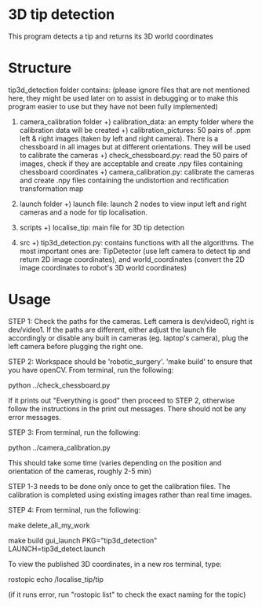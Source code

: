 # 3D tip detection

This program detects a tip and returns its 3D world coordinates

# Structure

tip3d_detection folder contains:
(please ignore files that are not mentioned here, they might be used later on to assist
in debugging or to make this program easier to use but they have not been fully implemented)

1) camera_calibration folder
    +) calibration_data: an empty folder where the calibration data will be created
    +) calibration_pictures: 50 pairs of .ppm left & right images (taken by left
    and right camera). There is a chessboard in all images but at different 
    orientations. They will be used to calibrate the cameras
    +) check_chessboard.py: read the 50 pairs of images, check if they are acceptable
    and create .npy files containing chessboard coordinates
    +) camera_calibration.py: calibrate the cameras and create .npy files containing
    the undistortion and rectification transformation map
    
2) launch folder
    +) launch file: launch 2 nodes to view input left and right cameras and a node
    for tip localisation.
    
3) scripts
    +) localise_tip: main file for 3D tip detection
    
4) src
    +) tip3d_detection.py: contains functions with all the algorithms. The most important
    ones are: TipDetector (use left camera to detect tip and return 2D image coordinates),
    and world_coordinates (convert the 2D image coordinates to robot's 3D world coordinates)
    
# Usage

STEP 1: Check the paths for the cameras. Left camera is dev/video0, right is dev/video1.
If the paths are different, either adjust the launch file accordingly or disable any built in
cameras (eg. laptop's camera), plug the left camera before plugging the right one.

STEP 2: Workspace should be 'robotic_surgery'. 'make build' to ensure that you have openCV. From terminal, run the following:

python ../check_chessboard.py

If it prints out "Everything is good" then proceed to STEP 2, otherwise follow the instructions
in the print out messages. There should not be any error messages.

STEP 3: From terminal, run the following:

python ../camera_calibration.py

This should take some time (varies depending on the position and orientation of the cameras,
roughly 2-5 min)

STEP 1-3 needs to be done only once to get the calibration files. The calibration is completed using existing images rather than real time images.

STEP 4: From terminal, run the following:

make delete_all_my_work

make build gui_launch PKG="tip3d_detection" LAUNCH=tip3d_detect.launch

To view the published 3D coordinates, in a new ros terminal, type:

rostopic echo /localise_tip/tip

(if it runs error, run "rostopic list" to check the exact naming for the topic)
